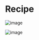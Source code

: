 # Recipe

![image](https://user-images.githubusercontent.com/28574853/114443743-aa06c400-9b93-11eb-84f5-acb38ad33a5e.png)

![image](https://user-images.githubusercontent.com/28574853/114443802-bd199400-9b93-11eb-82b4-20bca620dc32.png)
